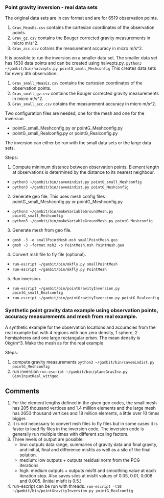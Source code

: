 ### Point gravity inversion - real data sets
The original data sets are in csv format and are for 6519 observation points.
1. `Grav_MeasEs.csv` contains the cartesian coordinates of the observation points.
2. `Grav_gz.csv` contains the Bouger corrected gravity measurements in micro m/s^2.
3. `Grav_acc.csv` cotains the measurement accuracy in micro m/s^2.

It is possible to run the inversion on a smaller data set.  The smaller data set has 1630 data points and can be created using halvepts.py.
`python3 ~/gambit/bin/halvepts.py pointG_small_Meshconfig`
This creates data sets for every 4th observation.
1. `Grav_small_MeasEs.csv` contains the cartesian coordinates of the observation points.
2. `Grav_small_gz.csv` contains the Bouger corrected gravity measurements in micro m/s^2.
3. `Grav_small_acc.csv` cotains the measurement accuracy in micro m/s^2.

Two configuration files are needed, one for the mesh and one for the inversion
- pointG_small_Meshconfig.py or pointG_Meshconfig.py
- pointG_small_Realconfig.py or pointG_Realconfig.py

The inversion can either be run with the small data sets or the large data sets. 

Steps:
1. Compute minimum distance between observation points. Element length at observations is determined by the distance to its nearest neighbour.
 - `python3 ~/gambit/bin/savemindist.py pointG_small_Meshconfig`
 - `python3 ~/gambit/bin/savemindist.py pointG_Meshconfig`
2. Generate geo file.  This uses mesh config files pointG_small_Meshconfig.py or pointG_Meshconfig.py
 - `python3 ~/gambit/bin/makeVariableGroundMesh.py pointG_small_Meshconfig`
 - `python3 ~/gambit/bin/makeVariableGroundMesh.py pointG_Meshconfig`
3. Generate mesh from geo file.
 - `gmsh -3 -o smallPointMesh.msh smallPointMesh.geo`
 - `gmsh -3 -format msh2 -o PointMesh.msh PointMesh.geo`
4. Convert msh file to fly file (optional).
 - `run-escript ~/gambit/bin/mkfly.py smallPointMesh`
 - `run-escript ~/gambit/bin/mkfly.py PointMesh`
5. Run inversion.
 - `run-escript ~/gambit/bin/pointGravityInversion.py pointG_small_Realconfig`
 - `run-escript ~/gambit/bin/pointGravityInversion.py pointG_Realconfig`
  
### Synthetic point gravity data example using observation points, accuracy measurements and mesh from real example.
A synthetic example for the observation locations and accuracies from the real example but with 4 regions with non zero density, 1 sphere, 2 hemispheres and one large rectangular prism.  The mean density is 0kg/m^3.  Make the mesh as for the real example
  
Steps:
1. compute gravity measurements
`python3 ~/gambit/bin/savemindist.py pointG_Meshconfig`
2. run inversion
`run-escript ~/gambit/bin/planeGravInv.py GinvInputReal_withgeo`

## Comments
1. For the element lengths defined in the given geo codes, the small mesh has 205 thousand vertices and 1.4 million elements and the large mesh has 2650 thousand vertices and 18 million elements, a little over 10 times bigger.
2. It is not necessary to convert msh files to fly files but in some cases it is faster to load fly files in the inversion code.  The inversion code is generally run multiple times with different scaling factors.
3. Three levels of output are possible:
    + low: outputs data range, summaries of gravity data and final gravity, and initial, final and difference misfits as well as a silo of the final solution.
    + medium: low outputs + outputs residual norm from the PCG iterations
    + high: medium outputs + outputs misfit and smoothing value at each iteration step.  Also saves silos at misfit values of 0.05, 0.01, 0.008 and 0.005.  (Initial misfit is 0.5.)
4. run-escript can be run with threads.   `run-escript -t10 ~/gambit/bin/pointGravityInversion.py pointG_Realconfig`


